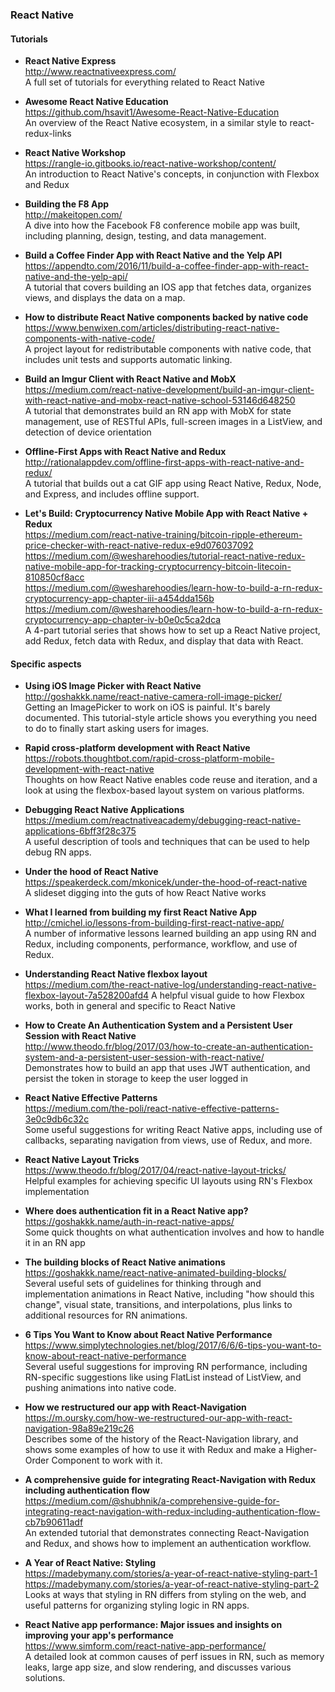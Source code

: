 ### React Native


#### Tutorials

- **React Native Express**  
  http://www.reactnativeexpress.com/  
  A full set of tutorials for everything related to React Native

- **Awesome React Native Education**  
  https://github.com/hsavit1/Awesome-React-Native-Education  
  An overview of the React Native ecosystem, in a similar style to react-redux-links
  
- **React Native Workshop**  
  https://rangle-io.gitbooks.io/react-native-workshop/content/  
  An introduction to React Native's concepts, in conjunction with Flexbox and Redux
  
- **Building the F8 App**  
  http://makeitopen.com/  
  A dive into how the Facebook F8 conference mobile app was built, including planning, design, testing, and data management.
  
- **Build a Coffee Finder App with React Native and the Yelp API**  
  https://appendto.com/2016/11/build-a-coffee-finder-app-with-react-native-and-the-yelp-api/  
  A tutorial that covers building an IOS app that fetches data, organizes views, and displays the data on a map.
  
- **How to distribute React Native components backed by native code**  
  https://www.benwixen.com/articles/distributing-react-native-components-with-native-code/  
  A project layout for redistributable components with native code, that includes unit tests and supports automatic linking.
  
- **Build an Imgur Client with React Native and MobX**  
  https://medium.com/react-native-development/build-an-imgur-client-with-react-native-and-mobx-react-native-school-53146d648250  
  A tutorial that demonstrates build an RN app with MobX for state management, use of RESTful APIs, full-screen images in a ListView, and detection of device orientation
  
- **Offline-First Apps with React Native and Redux**  
  http://rationalappdev.com/offline-first-apps-with-react-native-and-redux/  
  A tutorial that builds out a cat GIF app using React Native, Redux, Node, and Express, and includes offline support.
  
- **Let's Build: Cryptocurrency Native Mobile App with React Native + Redux**  
  https://medium.com/react-native-training/bitcoin-ripple-ethereum-price-checker-with-react-native-redux-e9d076037092  
  https://medium.com/@wesharehoodies/tutorial-react-native-redux-native-mobile-app-for-tracking-cryptocurrency-bitcoin-litecoin-810850cf8acc  
  https://medium.com/@wesharehoodies/learn-how-to-build-a-rn-redux-cryptocurrency-app-chapter-iii-a454dda156b  
  https://medium.com/@wesharehoodies/learn-how-to-build-a-rn-redux-cryptocurrency-app-chapter-iv-b0e0c5ca2dca  
  A 4-part tutorial series that shows how to set up a React Native project, add Redux, fetch data with Redux, and display that data with React.

  
#### Specific aspects

- **Using iOS Image Picker with React Native**  
  http://goshakkk.name/react-native-camera-roll-image-picker/  
  Getting an ImagePicker to work on iOS is painful. It's barely documented. This tutorial-style article shows you everything you need to do to finally start asking users for images.

- **Rapid cross-platform development with React Native**  
  https://robots.thoughtbot.com/rapid-cross-platform-mobile-development-with-react-native  
  Thoughts on how React Native enables code reuse and iteration, and a look at using the flexbox-based layout system on various platforms.
  
- **Debugging React Native Applications**  
  https://medium.com/reactnativeacademy/debugging-react-native-applications-6bff3f28c375  
  A useful description of tools and techniques that can be used to help debug RN apps.
  
- **Under the hood of React Native**  
  https://speakerdeck.com/mkonicek/under-the-hood-of-react-native  
  A slideset digging into the guts of how React Native works
  
- **What I learned from building my first React Native App**  
  http://cmichel.io/lessons-from-building-first-react-native-app/  
  A number of informative lessons learned building an app using RN and Redux, including components, performance, workflow, and use of Redux.
  
- **Understanding React Native flexbox layout**  
  https://medium.com/the-react-native-log/understanding-react-native-flexbox-layout-7a528200afd4  A helpful visual guide to how Flexbox works, both in general and specific to React Native
  
- **How to Create An Authentication System and a Persistent User Session with React Native**  
  http://www.theodo.fr/blog/2017/03/how-to-create-an-authentication-system-and-a-persistent-user-session-with-react-native/  
  Demonstrates how to build an app that uses JWT authentication, and persist the token in storage to keep the user logged in
  
- **React Native Effective Patterns**  
  https://medium.com/the-poli/react-native-effective-patterns-3e0c9db6c32c  
  Some useful suggestions for writing React Native apps, including use of callbacks, separating navigation from views, use of Redux, and more.
  
- **React Native Layout Tricks**  
  https://www.theodo.fr/blog/2017/04/react-native-layout-tricks/  
  Helpful examples for achieving specific UI layouts using RN's Flexbox implementation
  
- **Where does authentication fit in a React Native app?**  
  https://goshakkk.name/auth-in-react-native-apps/  
  Some quick thoughts on what authentication involves and how to handle it in an RN app
  
- **The building blocks of React Native animations**  
  https://goshakkk.name/react-native-animated-building-blocks/  
  Several useful sets of guidelines for thinking through and implementation animations in React Native, including "how should this change", visual state, transitions, and interpolations, plus links to additional resources for RN animations.
  
- **6 Tips You Want to Know about React Native Performance**  
  https://www.simplytechnologies.net/blog/2017/6/6/6-tips-you-want-to-know-about-react-native-performance  
  Several useful suggestions for improving RN performance, including RN-specific suggestions like using FlatList instead of ListView, and pushing animations into native code.
  
- **How we restructured our app with React-Navigation**  
  https://m.oursky.com/how-we-restructured-our-app-with-react-navigation-98a89e219c26  
  Describes some of the history of the React-Navigation library, and shows some examples of how to use it with Redux and make a Higher-Order Component to work with it.
  
- **A comprehensive guide for integrating React-Navigation with Redux including authentication flow**  
  https://medium.com/@shubhnik/a-comprehensive-guide-for-integrating-react-navigation-with-redux-including-authentication-flow-cb7b90611adf  
  An extended tutorial that demonstrates connecting React-Navigation and Redux, and shows how to implement an authentication workflow.
  
- **A Year of React Native: Styling**  
  https://madebymany.com/stories/a-year-of-react-native-styling-part-1  
  https://madebymany.com/stories/a-year-of-react-native-styling-part-2  
  Looks at ways that styling in RN differs from styling on the web, and useful patterns for organizing styling logic in RN apps.
  
- **React Native app performance: Major issues and insights on improving your app's performance**  
  https://www.simform.com/react-native-app-performance/  
  A detailed look at common causes of perf issues in RN, such as memory leaks, large app size, and slow rendering, and discusses various solutions.